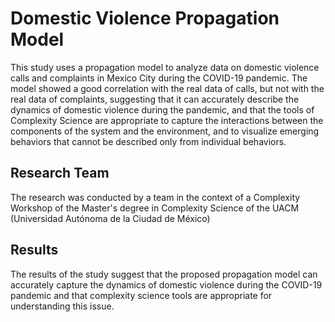 # Domestic Violence Propagation Model

This study uses a propagation model to analyze data on domestic violence calls and complaints in Mexico City during the COVID-19 pandemic. The model showed a good correlation with the real data of calls, but not with the real data of complaints, suggesting that it can accurately describe the dynamics of domestic violence during the pandemic, and that the tools of Complexity Science are appropriate to capture the interactions between the components of the system and the environment, and to visualize emerging behaviors that cannot be described only from individual behaviors.

## Research Team

The research was conducted by a team in the context of a Complexity Workshop of the Master's degree in Complexity Science of the UACM (Universidad Autónoma de la Ciudad de México)

## Results

The results of the study suggest that the proposed propagation model can accurately capture the dynamics of domestic violence during the COVID-19 pandemic and that complexity science tools are appropriate for understanding this issue.
